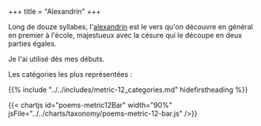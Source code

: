 +++
title = "Alexandrin"
+++

Long de douze syllabes, l'[alexandrin](https://fr.wikipedia.org/wiki/Alexandrin) est le vers qu'on découvre en général en premier à l'école, majestueux avec la césure qui le découpe en deux parties égales.

Je l'ai utilisé dès mes débuts.

Les catégories les plus représentées :

{{% include "../../includes/metric-12_categories.md" hidefirstheading %}}

{{< chartjs id="poems-metric12Bar" width="90%" jsFile="../../charts/taxonomy/poems-metric-12-bar.js" />}}

